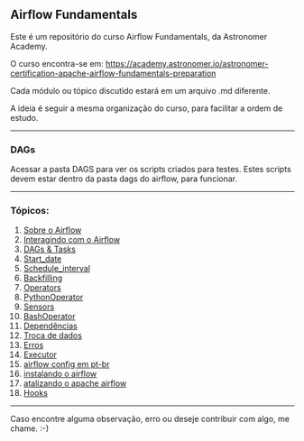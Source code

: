 ## Airflow Fundamentals

Este é um repositório do curso Airflow Fundamentals, da Astronomer Academy.

O curso encontra-se em: https://academy.astronomer.io/astronomer-certification-apache-airflow-fundamentals-preparation

Cada módulo ou tópico discutido estará em um arquivo .md diferente.

A ideia é seguir a mesma organização do curso, para facilitar a ordem de estudo.

***
### DAGs

Acessar a pasta DAGS para ver os scripts criados para testes.
Estes scripts devem estar dentro da pasta dags do airflow, para funcionar.

***

### Tópicos:

1. [Sobre o Airflow](./01%20-%20Sobre%20o%20Airflow.md)
2. [Interagindo com o Airflow](./02%20-%20Interagindo%20com%20o%20Airflow.md)
3. [DAGs & Tasks](./03%20-%20Dags%20and%20Tasks.md)
4. [Start_date](./04%20-%20start_date.md)
5. [Schedule_interval](./05%20-%20Schedule_interval.md)
6. [Backfilling](./06%20-%20Backfilling.md)
7. [Operators](./07%20-%20Operators.md)
8. [PythonOperator](./08%20-%20PythonOperator.md)
9. [Sensors](./09%20-%20Sensors.md)
10. [BashOperator](./10%20-%20BashOperator.md)
11. [Dependências](./11%20-%20Depend%C3%AAncias.md)
12. [Troca de dados](./12%20-%20Exchange_data.md)
13. [Erros](./13%20-%20Erros.md)
14. [Executor](./14%20-%20Executor.md)
15. [airflow config em pt-br](./artefatos/airflow.cfg)
16. [instalando o airflow](./Instalando%20o%20Apache%20Airflow.pdf)
17. [atalizando o apache airflow](./Atualizando%20o%20Apache%20Airflow.pdf)
18. [Hooks](./18%20-%20hooks.md)
***

Caso encontre alguma observação, erro ou deseje contribuir com algo, me chame. :-)

